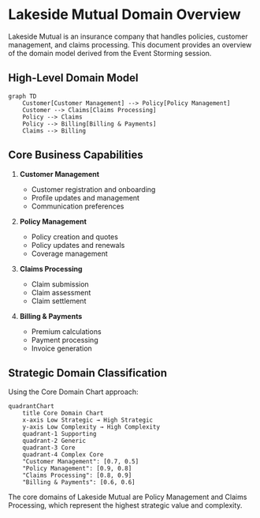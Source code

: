 # Lakeside Mutual Domain Overview

Lakeside Mutual is an insurance company that handles policies, customer management, and claims processing. This document provides an overview of the domain model derived from the Event Storming session.

## High-Level Domain Model

```mermaid
graph TD
    Customer[Customer Management] --> Policy[Policy Management]
    Customer --> Claims[Claims Processing]
    Policy --> Claims
    Policy --> Billing[Billing & Payments]
    Claims --> Billing
```

## Core Business Capabilities

1. **Customer Management**
   - Customer registration and onboarding
   - Profile updates and management
   - Communication preferences

2. **Policy Management**
   - Policy creation and quotes
   - Policy updates and renewals
   - Coverage management

3. **Claims Processing**
   - Claim submission
   - Claim assessment
   - Claim settlement

4. **Billing & Payments**
   - Premium calculations
   - Payment processing
   - Invoice generation

## Strategic Domain Classification

Using the Core Domain Chart approach:

```mermaid
quadrantChart
    title Core Domain Chart
    x-axis Low Strategic → High Strategic
    y-axis Low Complexity → High Complexity
    quadrant-1 Supporting
    quadrant-2 Generic
    quadrant-3 Core
    quadrant-4 Complex Core
    "Customer Management": [0.7, 0.5]
    "Policy Management": [0.9, 0.8]
    "Claims Processing": [0.8, 0.9]
    "Billing & Payments": [0.6, 0.6]
```

The core domains of Lakeside Mutual are Policy Management and Claims Processing, which represent the highest strategic value and complexity.
